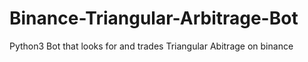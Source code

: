 # Binance-Triangular-Arbitrage-Bot
Python3 Bot that looks for and trades Triangular Abitrage on binance
